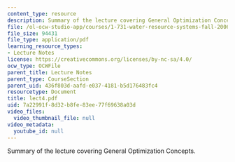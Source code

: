 ```yaml
---
content_type: resource
description: Summary of the lecture covering General Optimization Concepts.
file: /ol-ocw-studio-app/courses/1-731-water-resource-systems-fall-2006/7a22991f8d32b8fe83ee77f69638a03d_lect4.pdf
file_size: 94431
file_type: application/pdf
learning_resource_types:
- Lecture Notes
license: https://creativecommons.org/licenses/by-nc-sa/4.0/
ocw_type: OCWFile
parent_title: Lecture Notes
parent_type: CourseSection
parent_uid: 436f803d-aafd-e037-4181-b5d176483fc4
resourcetype: Document
title: lect4.pdf
uid: 7a22991f-8d32-b8fe-83ee-77f69638a03d
video_files:
  video_thumbnail_file: null
video_metadata:
  youtube_id: null
---
```

Summary of the lecture covering General Optimization Concepts.